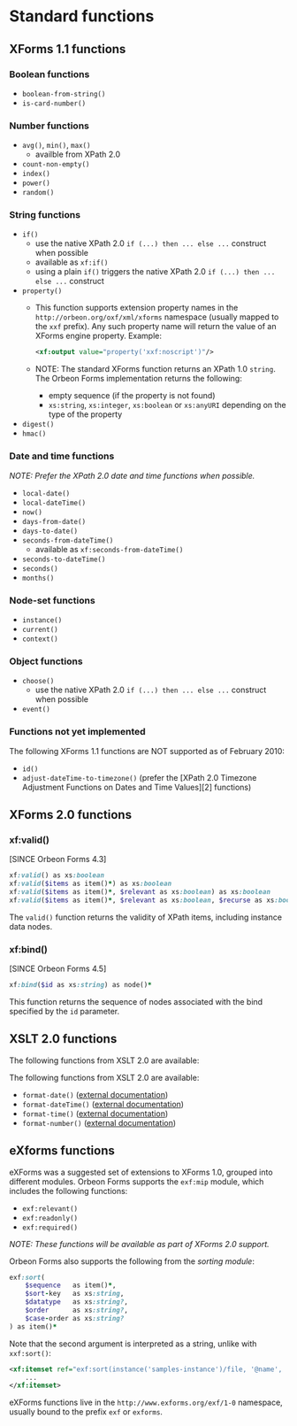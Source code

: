# Standard functions

<!-- toc -->

## XForms 1.1 functions

### Boolean functions

* `boolean-from-string()`
* `is-card-number()`

### Number functions

* `avg()`, `min()`, `max()`
    * availble from XPath 2.0
* `count-non-empty()`
* `index()`
* `power()`
* `random()`

### String functions

* `if()`
    * use the native XPath 2.0 `if (...) then ... else ...` construct when possible
    * available as `xf:if()`
    * using a plain `if()` triggers the native XPath 2.0 `if (...) then ... else ...` construct
* `property()`
    * This function supports extension property names in the `http://orbeon.org/oxf/xml/xforms` namespace (usually mapped to the `xxf` prefix). Any such property name will return the value of an XForms engine property. Example:

        ```xml
        <xf:output value="property('xxf:noscript')"/>
        ```

    * NOTE: The standard XForms function returns an XPath 1.0 `string`. The Orbeon Forms implementation returns the following:
        * empty sequence (if the property is not found)
        * `xs:string`, `xs:integer`, `xs:boolean` or `xs:anyURI` depending on the type of the property
* `digest()`
* `hmac()`

### Date and time functions

_NOTE: Prefer the XPath 2.0 date and time functions when possible._

* `local-date()`
* `local-dateTime()`
* `now()`
* `days-from-date()`
* `days-to-date()`
* `seconds-from-dateTime()`
    * available as `xf:seconds-from-dateTime()`
* `seconds-to-dateTime()`
* `seconds()`
* `months()`

### Node-set functions

* `instance()`
* `current()`
* `context()`

### Object functions

* `choose()`
    * use the native XPath 2.0 `if (...) then ... else ...` construct when possible
* `event()`

### Functions not yet implemented

The following XForms 1.1 functions are NOT supported as of February 2010:

* `id()`
* `adjust-dateTime-to-timezone()` (prefer the [XPath 2.0 Timezone Adjustment Functions on Dates and Time Values][2] functions)


## XForms 2.0 functions

### xf:valid()

[SINCE Orbeon Forms 4.3]

```ruby
xf:valid() as xs:boolean
xf:valid($items as item()*) as xs:boolean
xf:valid($items as item()*, $relevant as xs:boolean) as xs:boolean
xf:valid($items as item()*, $relevant as xs:boolean, $recurse as xs:boolean) as xs:boolean
```

The `valid()` function returns the validity of XPath items, including instance data nodes.

### xf:bind()

[SINCE Orbeon Forms 4.5]

```ruby
xf:bind($id as xs:string) as node()*
```

This function returns the sequence of nodes associated with the bind specified by the `id` parameter.


## XSLT 2.0 functions

The following functions from XSLT 2.0 are  available:

The following functions from XSLT 2.0 are  available:

- `format-date()` ([external documentation](http://www.w3.org/TR/2005/WD-xslt20-20050915/#function-format-date))
- `format-dateTime()` ([external documentation](http://www.w3.org/TR/2005/WD-xslt20-20050915/#function-format-dateTime))
- `format-time()` ([external documentation](http://www.w3.org/TR/2005/WD-xslt20-20050915/#function-format-time))
- `format-number()` ([external documentation](http://www.w3.org/TR/2005/WD-xslt20-20050915/#function-format-number))

## eXforms functions

eXForms was a suggested set of extensions to XForms 1.0, grouped into different modules. Orbeon Forms supports the `exf:mip` module, which includes the following functions:

- `exf:relevant()`
- `exf:readonly()`
- `exf:required()`

_NOTE: These functions will be available as part of XForms 2.0 support._

Orbeon Forms also supports the following from the *sorting module*:

```ruby
exf:sort(
    $sequence   as item()*,
    $sort-key   as xs:string,
    $datatype   as xs:string?,
    $order      as xs:string?,
    $case-order as xs:string?
) as item()*
```

Note that the second argument is interpreted as a string, unlike with `xxf:sort()`:

```xml
<xf:itemset ref="exf:sort(instance('samples-instance')/file, '@name', 'text', 'ascending')">
    ...
</xf:itemset>
```

eXForms functions live in the `http://www.exforms.org/exf/1-0` namespace, usually bound to the prefix `exf` or `exforms`.
